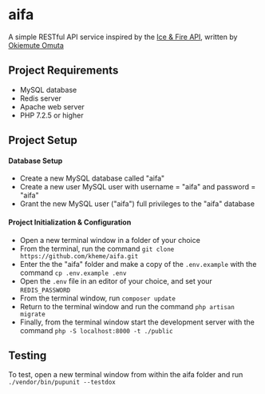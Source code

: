 # aifa
A simple RESTful API service inspired by the [Ice &amp; Fire API](https://anapioficeandfire.com/Documentation#books), written by 
[Okiemute Omuta](https://github.com/kheme)
## Project Requirements
* MySQL database
* Redis server
* Apache web server
* PHP 7.2.5 or higher

## Project Setup
#### Database Setup
* Create a new MySQL database called "aifa"
* Create a new user MySQL user with username = "aifa" and password = "aifa"
* Grant the new MySQL user ("aifa") full privileges to the "aifa" database

#### Project Initialization &amp; Configuration
* Open a new terminal window in a folder of your choice
* From the terminal, run the command `git clone https://github.com/kheme/aifa.git`
* Enter the the "aifa" folder and make a copy of the `.env.example` with the command `cp .env.example .env`
* Open the `.env` file in an editor of your choice, and set your `REDIS_PASSWORD`
* From the terminal window, run `composer update`
* Return to the terminal window and run the command `php artisan migrate`
* Finally, from the terminal window start the development server with the command `php -S localhost:8000 -t ./public`

## Testing
To test, open a new terminal window from within the aifa folder and run `./vendor/bin/pupunit --testdox`

